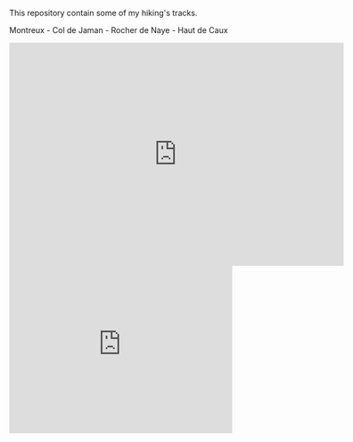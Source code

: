 This repository contain some of my hiking's tracks.

Montreux - Col de Jaman - Rocher de Naye - Haut de Caux
<iframe src='https://map.geo.admin.ch/embed.html?lang=fr&topic=ech&bgLayer=ch.swisstopo.pixelkarte-grau&layers=ch.swisstopo.zeitreihen,ch.bfs.gebaeude_wohnungs_register,ch.bav.haltestellen-oev,ch.swisstopo.swisstlm3d-wanderwege,ch.swisstopo.swissnames3d,GPX%7C%7Chttps:%2F%2Fraw.githubusercontent.com%2Fmetaphoric%2FTracks%2Fmaster%2FMontreux%2520-%2520Col%2520de%2520Jaman%2520-%2520Rocher%2520de%2520Naye%2520-%2520Haut%2520de%2520Caux%2520%257C%2520merged.gpx&layers_opacity=1,1,1,0.8,1,1&layers_visibility=false,false,false,false,true,true&layers_timestamp=18641231,,,,,&lon=6.84531&lat=46.37103&elevation=4275&heading=44.813&pitch=-20.326' width='600' height='400' frameborder='0' style='border:0'></iframe>


<iframe src='https://map.geo.admin.ch/embed.html?lang=fr&topic=ech&bgLayer=ch.swisstopo.pixelkarte-grau&layers=ch.swisstopo.zeitreihen,ch.bfs.gebaeude_wohnungs_register,ch.bav.haltestellen-oev,ch.swisstopo.swisstlm3d-wanderwege,ch.swisstopo.swissnames3d,GPX%7C%7Chttps:%2F%2Fraw.githubusercontent.com%2Fmetaphoric%2FTracks%2Fmaster%2FMontreux%2520-%2520Col%2520de%2520Jaman%2520-%2520Rocher%2520de%2520Naye%2520-%2520Haut%2520de%2520Caux%2520%257C%2520merged.gpx&layers_opacity=1,1,1,0.8,1,1&layers_visibility=false,false,false,false,true,true&layers_timestamp=18641231,,,,,&lon=6.84531&lat=46.37103&elevation=4275&heading=44.813&pitch=-20.326' width='400' height='300' frameborder='0' style='border:0'></iframe>
